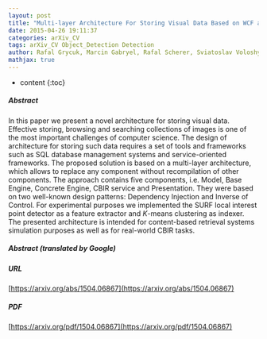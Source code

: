 ```yaml
---
layout: post
title: "Multi-layer Architecture For Storing Visual Data Based on WCF and Microsoft SQL Server Database"
date: 2015-04-26 19:11:37
categories: arXiv_CV
tags: arXiv_CV Object_Detection Detection
author: Rafal Grycuk, Marcin Gabryel, Rafal Scherer, Sviatoslav Voloshynovskiy
mathjax: true
---
```


* content
{:toc}

##### Abstract
In this paper we present a novel architecture for storing visual data. Effective storing, browsing and searching collections of images is one of the most important challenges of computer science. The design of architecture for storing such data requires a set of tools and frameworks such as SQL database management systems and service-oriented frameworks. The proposed solution is based on a multi-layer architecture, which allows to replace any component without recompilation of other components. The approach contains five components, i.e. Model, Base Engine, Concrete Engine, CBIR service and Presentation. They were based on two well-known design patterns: Dependency Injection and Inverse of Control. For experimental purposes we implemented the SURF local interest point detector as a feature extractor and $K$-means clustering as indexer. The presented architecture is intended for content-based retrieval systems simulation purposes as well as for real-world CBIR tasks.

##### Abstract (translated by Google)


##### URL
[https://arxiv.org/abs/1504.06867](https://arxiv.org/abs/1504.06867)

##### PDF
[https://arxiv.org/pdf/1504.06867](https://arxiv.org/pdf/1504.06867)

